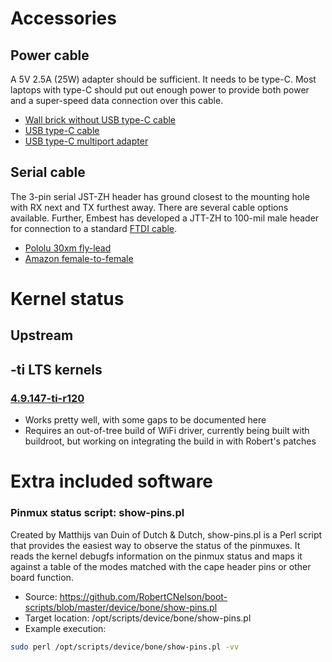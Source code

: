 # Accessories
## Power cable
A 5V 2.5A (25W) adapter should be sufficient. It needs to be type-C. Most laptops with type-C should put out enough power to provide both power and a super-speed data connection over this cable.
* [Wall brick without USB type-C cable](https://www.amazon.com/d/Laptop-Chargers-Adapters/Apple-USB-C-Adapter-MJ262LL-Included/B00VU2Z3J0)
* [USB type-C cable](https://www.amazon.com/Apple-Thunderbolt-USB-C-Cable-0-8m/dp/B078H9VQ5V)
* [USB type-C multiport adapter](https://www.amazon.com/USB-HDMI-Digital-Multiport-Adapter/dp/B07P2WW7B3)
## Serial cable
The 3-pin serial JST-ZH header has ground closest to the mounting hole with RX next and TX furthest away. There are several cable options available. Further, Embest has developed a JTT-ZH to 100-mil male header for connection to a standard [FTDI cable](https://www.amazon.com/FTDI-Cable-5V-VCC-3-3V-I/dp/B00DJBPIGI).
* [Pololu 30xm fly-lead](https://www.pololu.com/product/2411)
* [Amazon female-to-female](https://www.amazon.com/1-5MM-Female-Double-Connector-Cable/dp/B075CBGM9P)
# Kernel status
## Upstream
## -ti LTS kernels
### [4.9.147-ti-r120](https://github.com/beagleboard/linux/commit/1a5e38ab998448a2f8c9fa2d25f6d4ce02f5d5aa)
* Works pretty well, with some gaps to be documented here
* Requires an out-of-tree build of WiFi driver, currently being built with buildroot, but working on integrating the build in with Robert's patches

# Extra included software
### Pinmux status script: show-pins.pl

Created by Matthijs van Duin of Dutch & Dutch, show-pins.pl is a Perl script that provides the easiest way to observe the status of the pinmuxes. It reads the kernel debugfs information on the pinmux status and maps it against a table of the modes matched with the cape header pins or other board function.

* Source: https://github.com/RobertCNelson/boot-scripts/blob/master/device/bone/show-pins.pl
* Target location: /opt/scripts/device/bone/show-pins.pl
* Example execution:

```sh
sudo perl /opt/scripts/device/bone/show-pins.pl -vv
```